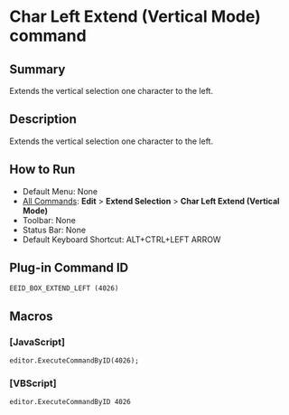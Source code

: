# Char Left Extend (Vertical Mode) command

## Summary

Extends the vertical selection one character to the left.

## Description

Extends the vertical selection one character to the left.

## How to Run

- Default Menu: None
- [All Commands](../tools/all_commands): **Edit** \> **Extend Selection**
\> **Char Left Extend (Vertical Mode)**
- Toolbar: None
- Status Bar: None
- Default Keyboard Shortcut: ALT+CTRL+LEFT ARROW

## Plug-in Command ID

```
EEID_BOX_EXTEND_LEFT (4026)```

## Macros

### \[JavaScript\]

```
editor.ExecuteCommandByID(4026);
```

### \[VBScript\]

```
editor.ExecuteCommandByID 4026
```
